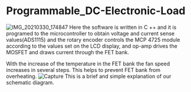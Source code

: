 # Programmable_DC-Electronic-Load
![IMG_20210330_174847](https://user-images.githubusercontent.com/87575102/127769530-ee1aa186-4665-43ac-b40a-a81eb0323e5a.png)
Here the software is written in C ++ and it is programed to the microcontroller to obtain voltage and current sense values(ADS1115) and the rotary encoder controls the MCP 4725 module according to the values set on the LCD display, and op-amp drives the MOSFET and draws current through the FET bank. 

With the increase of the temperature in the FET bank the fan speed increases in several steps. This helps to prevent FET bank from overheating.
![Capture](https://user-images.githubusercontent.com/87575102/127775157-616a41ee-02b3-43ac-b036-9c6620804ed3.PNG)
This is a brief and simple explanation of our schematic diagram.


